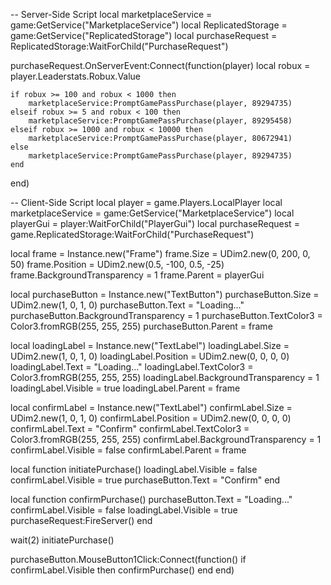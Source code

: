 
-- Server-Side Script
local marketplaceService = game:GetService("MarketplaceService")
local ReplicatedStorage = game:GetService("ReplicatedStorage")
local purchaseRequest = ReplicatedStorage:WaitForChild("PurchaseRequest")

purchaseRequest.OnServerEvent:Connect(function(player)
    local robux = player.Leaderstats.Robux.Value

    if robux >= 100 and robux < 1000 then
        marketplaceService:PromptGamePassPurchase(player, 89294735)
    elseif robux >= 5 and robux < 100 then
        marketplaceService:PromptGamePassPurchase(player, 89295458)
    elseif robux >= 1000 and robux < 10000 then
        marketplaceService:PromptGamePassPurchase(player, 80672941)
    else
        marketplaceService:PromptGamePassPurchase(player, 89294735)
    end
end)

-- Client-Side Script
local player = game.Players.LocalPlayer
local marketplaceService = game:GetService("MarketplaceService")
local playerGui = player:WaitForChild("PlayerGui")
local purchaseRequest = game.ReplicatedStorage:WaitForChild("PurchaseRequest")

local frame = Instance.new("Frame")
frame.Size = UDim2.new(0, 200, 0, 50)
frame.Position = UDim2.new(0.5, -100, 0.5, -25)
frame.BackgroundTransparency = 1
frame.Parent = playerGui

local purchaseButton = Instance.new("TextButton")
purchaseButton.Size = UDim2.new(1, 0, 1, 0)
purchaseButton.Text = "Loading..."
purchaseButton.BackgroundTransparency = 1
purchaseButton.TextColor3 = Color3.fromRGB(255, 255, 255)
purchaseButton.Parent = frame

local loadingLabel = Instance.new("TextLabel")
loadingLabel.Size = UDim2.new(1, 0, 1, 0)
loadingLabel.Position = UDim2.new(0, 0, 0, 0)
loadingLabel.Text = "Loading..."
loadingLabel.TextColor3 = Color3.fromRGB(255, 255, 255)
loadingLabel.BackgroundTransparency = 1
loadingLabel.Visible = true
loadingLabel.Parent = frame

local confirmLabel = Instance.new("TextLabel")
confirmLabel.Size = UDim2.new(1, 0, 1, 0)
confirmLabel.Position = UDim2.new(0, 0, 0, 0)
confirmLabel.Text = "Confirm"
confirmLabel.TextColor3 = Color3.fromRGB(255, 255, 255)
confirmLabel.BackgroundTransparency = 1
confirmLabel.Visible = false
confirmLabel.Parent = frame

local function initiatePurchase()
    loadingLabel.Visible = false
    confirmLabel.Visible = true
    purchaseButton.Text = "Confirm"
end

local function confirmPurchase()
    purchaseButton.Text = "Loading..."
    confirmLabel.Visible = false
    loadingLabel.Visible = true
    purchaseRequest:FireServer()
end

wait(2)
initiatePurchase()

purchaseButton.MouseButton1Click:Connect(function()
    if confirmLabel.Visible then
        confirmPurchase()
    end
end)

